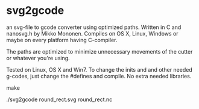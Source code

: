 svg2gcode
=========

an svg-file to gcode converter using optimized paths. Written in C and nanosvg.h by Mikko Mononen. 
Compiles on OS X, Linux, Windows or maybe on every platform having C-compiler.

The paths are optimized to minimize unnecessary movements of the cutter or whatever you're using.

Tested on Linux, OS X and Win7. To change the inits and and other needed g-codes, just change the #defines and compile.
No extra needed libraries.


make

./svg2gcode round_rect.svg round_rect.nc

